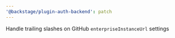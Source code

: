 ```yaml
---
'@backstage/plugin-auth-backend': patch
---
```


Handle trailing slashes on GitHub `enterpriseInstanceUrl` settings
